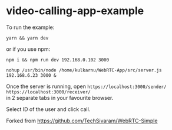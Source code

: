 # video-calling-app-example

To run the example:

`yarn && yarn dev`
 
 or if you use npm:
 
 `npm i && npm run dev 192.168.0.102 3000`
 
 `nohup /usr/bin/node /home/kulkarnu/WebRTC-App/src/server.js 192.168.6.23 3000 &`
 
 Once the server is running, open 
 `
    https://localhost:3000/sender/
    https://localhost:3000/receiver/
 `  
 in 2 separate tabs in your favourite browser.
 
 Select ID of the user and click call.

Forked from https://github.com/TechSivaram/WebRTC-Simple
